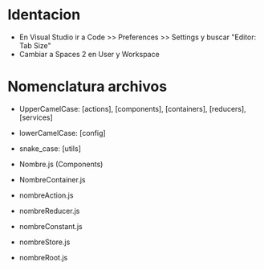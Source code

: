 # Identacion
- En Visual Studio ir a Code >> Preferences >> Settings y buscar "Editor: Tab Size"
- Cambiar a Spaces 2 en User y Workspace

# Nomenclatura archivos
- UpperCamelCase: [actions], [components], [containers], [reducers], [services]
- lowerCamelCase: [config]
- snake_case: [utils]

- Nombre.js (Components)
- NombreContainer.js
- nombreAction.js
- nombreReducer.js
- nombreConstant.js
- nombreStore.js
- nombreRoot.js
